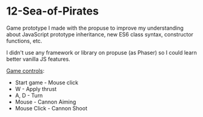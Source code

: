# 12-Sea-of-Pirates

<p>Game prototype I made with the propuse to improve my understanding about JavaScript prototype inheritance, new ES6 class syntax, constructor functions, etc.</p>

<p>I didn't use any framework or library on propuse (as Phaser) so I could learn better vanilla JS features.</p>

<p><u>Game controls</u>:</p>
<ul>
  <li>Start game - Mouse click</li>
  <li>W - Apply thrust</li>
  <li>A, D - Turn</li>
  <li>Mouse - Cannon Aiming</li>
  <li>Mouse Click - Cannon Shoot</li>
</ul>
